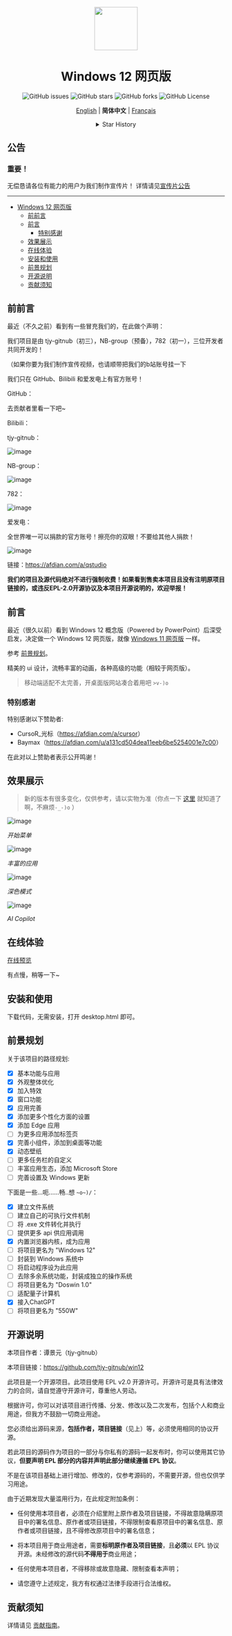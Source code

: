 <p align="center">
    <img src="./../icon/windows12.svg" width="100" height="100">
</p>
<h1 align="center">Windows 12 网页版</h1>
<p align="center" class="shields">
  <a href="https://github.com/tjy-gitnub/win12/issues" style="text-decoration:none">
    <img src="https://img.shields.io/github/issues/tjy-gitnub/win12.svg" alt="GitHub issues"/>
  </a>
  <a href="https://github.com/tjy-gitnub/win12/stargazers" style="text-decoration:none">
    <img src="https://img.shields.io/github/stars/tjy-gitnub/win12.svg" alt="GitHub stars"/>
  </a>
  <a href="https://github.com/tjy-gitnub/win12/network" style="text-decoration:none">
    <img src="https://img.shields.io/github/forks/tjy-gitnub/win12.svg" alt="GitHub forks"/>
  </a>
  </a>
  <a href="https://github.com/tjy-gitnub/win12/blob/master/LICENSE" style="text-decoration:none">
    <img src="https://img.shields.io/github/license/tjy-gitnub/win12" alt="GitHub License"/>
  </a>
</p>
<p align="center" class="language" title="Language selection 语言选择">
  <a href="README_en_us.md">English</a> | 
  <b>简体中文</b> | 
  <a href="README_fr_fr.md">Français</a>
</p>
<details align="center">
  <summary>Star History</summary>
  <a href="https://star-history.com/#tjy-gitnub/win12&Date" style="text-decoration:none">
    <img src="https://api.star-history.com/svg?repos=tjy-gitnub/win12&type=Date" alt="Star History Chart">
  </a>
</details>

## 公告
### 重要！
无偿恳请各位有能力的用户为我们制作宣传片！
详情请见[宣传片公告](https://github.com/tjy-gitnub/win12/wiki/%E5%AE%A3%E4%BC%A0%E7%89%87%E5%85%AC%E5%91%8A)

---

- [Windows 12 网页版](#windows-12-网页版)
  - [前前言](#前前言)
  - [前言](#前言)
    - [特别感谢](#特别感谢)
  - [效果展示](#效果展示)
  - [在线体验](#在线体验)
  - [安装和使用](#安装和使用)
  - [前景规划](#前景规划)
  - [开源说明](#开源说明)
  - [贡献须知](#贡献须知)

## 前前言

最近（不久之前）看到有一些冒充我们的，在此做个声明：

我们项目是由 tjy-gitnub（初三），NB-group（预备），782（初一），三位开发者共同开发的！

（如果你要为我们制作宣传视频，也请顺带把我们的b站账号挂一下

我们只在 GitHub、Bilibili 和爱发电上有官方账号！

GitHub：

去贡献者里看一下吧~

Bilibili：

tjy-gitnub：

![image](https://github.com/tjy-gitnub/win12/assets/121747915/6b13f81a-2a33-4265-abee-44c3796c2817)

NB-group：

![image](https://github.com/tjy-gitnub/win12/assets/121747915/9dad6cac-e0e7-44b3-975e-41eaf33520dd)

782：

![image](https://github.com/tjy-gitnub/win12/assets/121747915/e475890f-010d-4e47-9ac6-fd4abad26218)

爱发电：

全世界唯一可以捐款的官方账号！擦亮你的双眼！不要给其他人捐款！

![image](https://github.com/tjy-gitnub/win12/assets/121747915/c4a7e71c-ac41-4ab5-ba87-967d188ca2cc)

链接：<https://afdian.com/a/qstudio>

**我们的项目及源代码绝对不进行强制收费！如果看到售卖本项目且没有注明原项目链接的，或违反EPL-2.0开源协议及本项目开源说明的，欢迎举报！**

## 前言

最近（很久以前）看到 Windows 12 概念版（Powered by PowerPoint）后深受启发，决定做一个 Windows 12 网页版，就像 [Windows 11 网页版](https://win11.blueedge.me/) 一样。

参考 [前景规划](#前景规划)。

精美的 ui 设计，流畅丰富的动画，各种高级的功能（相较于网页版）。

> 移动端适配不太完善，开桌面版网站凑合着用吧 `>v-)o`

### 特别感谢

特别感谢以下赞助者:

- CursoR_光标（<https://afdian.com/a/cursor>）
- Baymax（<https://afdian.com/u/a131cd504dea11eeb6be5254001e7c00>）

在此对以上赞助者表示公开鸣谢！

## 效果展示

> 新的版本有很多变化，仅供参考，请以实物为准（你点一下 [这里](https://tjy-gitnub.github.io/win12/desktop.html) 就知道了啊，不麻烦`-_-)o` ）

![image](https://tjy-gitnub.github.io/win12/img/start-menu.png)

*开始菜单*

![image](https://tjy-gitnub.github.io/win12/img/colorful-apps.png)

*丰富的应用*

![image](https://tjy-gitnub.github.io/win12/img/dark-mode.png)

*深色模式*

![image](https://tjy-gitnub.github.io/win12/img/ai-copilot.png)

*AI Copilot*

## 在线体验

[在线预览](https://tjy-gitnub.github.io/win12/desktop.html)

有点慢，稍等一下~

## 安装和使用

下载代码，无需安装，打开 desktop.html 即可。

## 前景规划

关于该项目的路径规划:

- [x] 基本功能与应用
- [x] 外观整体优化
- [x] 加入特效
- [x] 窗口功能
- [x] 应用完善
- [x] 添加更多个性化方面的设置
- [x] 添加 Edge 应用
- [ ] 为更多应用添加标签页
- [x] 完善小组件，添加到桌面等功能
- [x] 动态壁纸
- [ ] 更多任务栏的自定义
- [ ] 丰富应用生态，添加 Microsoft Store
- [ ] 完善设置及 Windows 更新

下面是一些...呃......畅..想 `~o~)/`：

- [x] 建立文件系统
- [ ] 建立自己的可执行文件机制
- [ ] 将 .exe 文件转化并执行
- [ ] 提供更多 api 供应用调用
- [x] 内置浏览器内核，成为应用
- [ ] 将项目更名为 "Windows 12"
- [ ] 封装到 Windows 系统中
- [ ] 将启动程序设为此应用
- [ ] 去除多余系统功能，封装成独立的操作系统
- [ ] 将项目更名为 "Doswin 1.0"
- [ ] 适配量子计算机
- [x] 接入ChatGPT
- [ ] 将项目更名为 "550W"

## 开源说明

本项目作者：谭景元（tjy-gitnub）

本项目链接：<https://github.com/tjy-gitnub/win12>

此项目是一个开源项目。此项目使用 EPL v2.0 开源许可。开源许可是具有法律效力的合同，请自觉遵守开源许可，尊重他人劳动。

根据许可，你可以对该项目进行传播、分发、修改以及二次发布，包括个人和商业用途，但我方不鼓励一切商业用途。

您必须给出源码来源，**包括作者，项目链接**（见上）等，必须使用相同的协议开源。

若此项目的源码作为项目的一部分与你私有的源码一起发布时，你可以使用其它协议，**但要声明 EPL 部分的内容并声明此部分继续遵循 EPL 协议**。

不是在该项目基础上进行增加、修改的，仅参考源码的，不需要开源，但也仅供学习用途。

由于近期发现大量滥用行为，在此规定附加条例：

- 任何使用本项目者，必须在介绍里附上原作者及项目链接，不得故意隐瞒原项目中的署名信息、原作者或项目链接，不得限制查看原项目中的署名信息、原作者或项目链接，且不得修改原项目中的署名信息；

- 将本项目用于商业用途者，需要**标明原作者及项目链接**，且**必须**以 EPL 协议开源。未经修改的源代码**不得用于**商业用途；

- 任何使用本项目者，不得移除或故意隐藏、限制查看本声明；

- 请您遵守上述规定，我方有权通过法律手段进行合法维权。

## 贡献须知

详情请见 [贡献指南](../CONTRIBUTING.md)。
